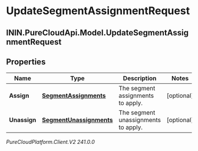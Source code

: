 # UpdateSegmentAssignmentRequest

## ININ.PureCloudApi.Model.UpdateSegmentAssignmentRequest

## Properties

|Name | Type | Description | Notes|
|------------ | ------------- | ------------- | -------------|
| **Assign** | [**SegmentAssignments**](SegmentAssignments) | The segment assignments to apply. | [optional] |
| **Unassign** | [**SegmentUnassignments**](SegmentUnassignments) | The segment unassignments to apply. | [optional] |



_PureCloudPlatform.Client.V2 241.0.0_

